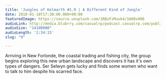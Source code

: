 ```yaml
---
title: 'Jungles of Kelmarth #1.9 | A Different Kind of Jungle'
date: 2018-01-18T17:30:00.000+00:00
featuredImage: https://source.unsplash.com/1RBzFzMuuk4/1600x900
audioLink: http://media.blubrry.com/casualrp/podcast.casualrp.com/public/EP%20009%20-%20A%20Different%20Kind%20of%20Jungle.mp3
audioSize: "14100000"
audioLength: '2:34:15'
slug: "9"

---
```

Arriving in New Forlonde, the coastal trading and fishing city, the group begins exploring this new urban landscape and discovers it has it's own types of dangers. Ser Selwyn gets lucky and finds some women who want to talk to him despite his scarred face.